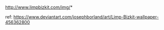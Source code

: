 http://www.limpbizkit.com/img/*

ref: https://www.deviantart.com/josephborland/art/Limp-Bizkit-wallpaper-456362800